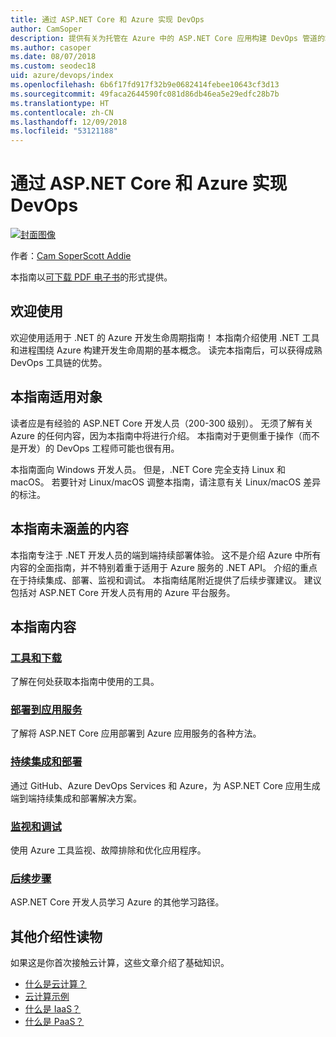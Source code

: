 ```yaml
---
title: 通过 ASP.NET Core 和 Azure 实现 DevOps
author: CamSoper
description: 提供有关为托管在 Azure 中的 ASP.NET Core 应用构建 DevOps 管道的端到端指导的指南。
ms.author: casoper
ms.date: 08/07/2018
ms.custom: seodec18
uid: azure/devops/index
ms.openlocfilehash: 6b6f17fd917f32b9e0682414febee10643cf3d13
ms.sourcegitcommit: 49faca2644590fc081d86db46ea5e29edfc28b7b
ms.translationtype: HT
ms.contentlocale: zh-CN
ms.lasthandoff: 12/09/2018
ms.locfileid: "53121188"
---
```

# <a name="devops-with-aspnet-core-and-azure"></a>通过 ASP.NET Core 和 Azure 实现 DevOps

[![封面图像](./media/cover-large.png)](https://aka.ms/devopsbook)

作者：[Cam Soper](https://twitter.com/camsoper)[Scott Addie](https://twitter.com/scottaddie)

本指南以[可下载 PDF 电子书](https://aka.ms/devopsbook)的形式提供。

## <a name="welcome"></a>欢迎使用 

欢迎使用适用于 .NET 的 Azure 开发生命周期指南！ 本指南介绍使用 .NET 工具和进程围绕 Azure 构建开发生命周期的基本概念。 读完本指南后，可以获得成熟 DevOps 工具链的优势。

## <a name="who-this-guide-is-for"></a>本指南适用对象

读者应是有经验的 ASP.NET Core 开发人员（200-300 级别）。 无须了解有关 Azure 的任何内容，因为本指南中将进行介绍。 本指南对于更侧重于操作（而不是开发）的 DevOps 工程师可能也很有用。

本指南面向 Windows 开发人员。 但是，.NET Core 完全支持 Linux 和 macOS。 若要针对 Linux/macOS 调整本指南，请注意有关 Linux/macOS 差异的标注。

## <a name="what-this-guide-doesnt-cover"></a>本指南未涵盖的内容

本指南专注于 .NET 开发人员的端到端持续部署体验。 这不是介绍 Azure 中所有内容的全面指南，并不特别着重于适用于 Azure 服务的 .NET API。 介绍的重点在于持续集成、部署、监视和调试。 本指南结尾附近提供了后续步骤建议。 建议包括对 ASP.NET Core 开发人员有用的 Azure 平台服务。

## <a name="whats-in-this-guide"></a>本指南内容

### <a name="tools-and-downloadsxrefazuredevopstools-and-downloads"></a>[工具和下载](xref:azure/devops/tools-and-downloads)

了解在何处获取本指南中使用的工具。

### <a name="deploy-to-app-servicexrefazuredevopsdeploy-to-app-service"></a>[部署到应用服务](xref:azure/devops/deploy-to-app-service)

了解将 ASP.NET Core 应用部署到 Azure 应用服务的各种方法。

### <a name="continuous-integration-and-deploymentxrefazuredevopscicd"></a>[持续集成和部署](xref:azure/devops/cicd)

通过 GitHub、Azure DevOps Services 和 Azure，为 ASP.NET Core 应用生成端到端持续集成和部署解决方案。

### <a name="monitor-and-debugxrefazuredevopsmonitor"></a>[监视和调试](xref:azure/devops/monitor)

使用 Azure 工具监视、故障排除和优化应用程序。

### <a name="next-stepsxrefazuredevopsnext-steps"></a>[后续步骤](xref:azure/devops/next-steps)

ASP.NET Core 开发人员学习 Azure 的其他学习路径。

## <a name="additional-introductory-reading"></a>其他介绍性读物

如果这是你首次接触云计算，这些文章介绍了基础知识。

* [什么是云计算？](https://azure.microsoft.com/overview/what-is-cloud-computing/)
* [云计算示例](https://azure.microsoft.com/overview/examples-of-cloud-computing/)
* [什么是 IaaS？](https://azure.microsoft.com/overview/what-is-iaas/)
* [什么是 PaaS？](https://azure.microsoft.com/overview/what-is-paas/)
